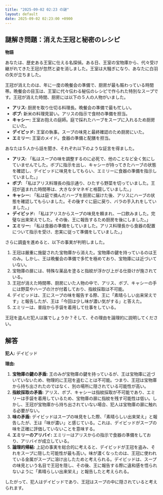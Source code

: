 ```yaml
---
title: "2025-09-02 02:23 の謎"
layout: default
date: 2025-09-02 02:23:00 +0900
---
```

## 謎解き問題：消えた王冠と秘密のレシピ

**物語**

あなたは、歴史ある王室に仕える名探偵。ある日、王室の宝物庫から、代々受け継がれてきた王冠が忽然と姿を消しました。王室は大騒ぎになり、あなたに白羽の矢が立ちました。

王冠が消えたのは、年に一度の晩餐会の準備で、厨房が最も賑わっている時間帯。晩餐会の目玉は、王室に代々伝わる秘伝のレシピで作られた特別なスープです。王冠が消えた時間、厨房には以下の５人の人物がいました。

*   **アリス:** 厨房を取り仕切る料理長。晩餐会の準備で最も忙しい。
*   **ボブ:** 新米の料理見習い。アリスの指示で食材の準備を担当。
*   **キャシー:** 王室お抱えの庭師。庭で採れたハーブをスープに入れるため厨房にいた。
*   **デイビッド:** 王室の執事。スープの味見と最終確認のため厨房にいた。
*   **エミリー:** 王室のメイド。食器の準備と配膳を担当。

あなたは５人から話を聞き、それぞれ以下のような証言を得ました。

*   **アリス:** 「私はスープの味を調整するのに必死で、他のことなど全く気にしていませんでした。ボブに指示を出し、キャシーが持ってきたハーブの状態を確認し、デイビッドに味見をしてもらい、エミリーに食器の準備を指示していました。」
*   **ボブ:** 「私はアリス料理長の指示通り、ひたすら野菜を切っていました。王冠が盗まれた時間帯は、大きなタマネギと格闘していました。」
*   **キャシー:** 「私は庭で摘んだハーブを厨房に届けた後、アリスにハーブの状態を確認してもらいました。その後すぐに庭に戻り、バラの手入れをしていました。」
*   **デイビッド:** 「私はアリスからスープの味見を頼まれ、一口飲みました。完璧な出来栄えでした。その後、王に報告するため厨房を後にしました。」
*   **エミリー:** 「私は食器の準備をしていました。アリス料理長から食器の配置について指示を受け、忠実に従って準備をしていました。」

さらに調査を進めると、以下の事実が判明しました。

1.  王冠は厳重に施錠された宝物庫から消えた。宝物庫の鍵を持っているのは王のみ。しかし、王は晩餐会の準備で多忙を極めており、宝物庫には近づいていない。
2.  宝物庫の扉には、特殊な薬品を塗ると指紋が浮かび上がる仕掛けが施されている。
3.  王冠が消えた時間帯、厨房にいた人物の中で、アリス、ボブ、キャシーの手には野菜やハーブの汁が付着しており、指紋採取は不可能。
4.  デイビッドは、王にスープの味を報告する際、王に「素晴らしい出来栄えです」と報告したが、王は「今回は少し味が濃い気がする」と答えた。
5.  エミリーは、普段から手袋を着用して仕事をしている。

王冠を盗んだ犯人は誰でしょうか？そして、その理由を論理的に説明してください。

## 解答

**犯人:** デイビッド

**理由:**

1.  **宝物庫の鍵の矛盾:** 王のみが宝物庫の鍵を持っているが、王は宝物庫に近づいていないため、物理的に王冠を盗むことは不可能。つまり、王冠は宝物庫から持ち出されたのではなく、別の場所に隠されている可能性が高い。
2.  **指紋採取の矛盾:** アリス、ボブ、キャシーは指紋採取が不可能であり、エミリーは手袋を着用しているため、宝物庫の扉に指紋を残す可能性は低い。しかし、王冠が宝物庫から持ち出されていない場合、犯人は宝物庫の扉に触れる必要がない。
3.  **味の矛盾:** デイビッドはスープの味見をした際、「素晴らしい出来栄え」と報告したが、王は「味が濃い」と感じている。これは、デイビッドがスープの味を正確に評価していないことを意味する。
4.  **エミリーのアリバイ:** エミリーはアリスからの指示で食器の準備をしており、アリバイが成立している。
5.  **論理的帰結:** 上記の事実を総合的に考えると、デイビッドが王冠を盗み、それをスープに隠した可能性が最も高い。味が濃くなったのは、王冠に使われている金属がスープに溶け出したためと考えられる。デイビッドは、スープの味見という名目で王冠を隠し、その後、王に報告する際に違和感を悟られないように「素晴らしい出来栄え」と報告したと考えられる。

したがって、犯人はデイビッドであり、王冠はスープの中に隠されていると考えられます。
